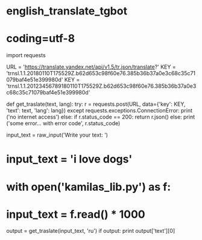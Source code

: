 # english_translate_tgbot
# coding=utf-8
import requests

URL = 'https://translate.yandex.net/api/v1.5/tr.json/translate?'
KEY = 'trnsl.1.1.20180110T175529Z.b62d653c98f60e76.385b36b37a0e3c68c35c71079baf4e51e399980d'
KEY = 'trnsl.1.1.20123456789180110T175529Z.b62d653c98f60e76.385b36b37a0e3c68c35c71079baf4e51e399980d'


def get_traslate(text, lang):
    try:
        r = requests.post(URL, data={'key': KEY, 'text': text, 'lang': lang})
    except requests.exceptions.ConnectionError:
        print ('no internet access')
    else:
        if r.status_code == 200:
            return r.json()
        else:
            print ('some error... with error code', r.status_code)

input_text = raw_input('Write your text: ')
# input_text = 'i love dogs'
# with open('kamilas_lib.py') as f:
#    input_text = f.read() * 1000

output = get_traslate(input_text, 'ru')
if output:
    print output['text'][0]
